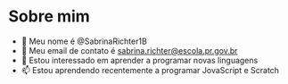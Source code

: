 # Sobre mim
- 👀 Meu nome é @SabrinaRichter1B
- 🌱 Meu email de contato é sabrina.richter@escola.pr.gov.br
- 💞️ Estou interessado em aprender a programar novas linguagens
- 📫 Estou aprendendo recentemente a programar JovaScript e Scratch

<!---
sabrinarichter1b/sabrinarichter1b is a ✨ special ✨ repository because its `README.md` (this file) appears on your GitHub profile.
You can click the Preview link to take a look at your changes.
--->
